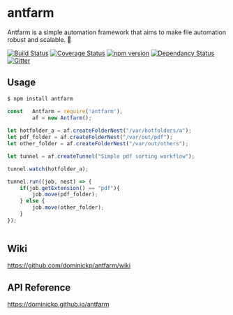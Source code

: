# antfarm

Antfarm is a simple automation framework that aims to make file automation robust and scalable. 🐜

[![Build Status](https://travis-ci.org/dominickp/antfarm.svg?branch=master)](https://travis-ci.org/dominickp/antfarm)
[![Coverage Status](https://coveralls.io/repos/github/dominickp/antfarm/badge.svg?branch=master)](https://coveralls.io/github/dominickp/antfarm?branch=master)
[![npm version](https://badge.fury.io/js/antfarm.svg)](https://badge.fury.io/js/antfarm)
[![Dependancy Status](https://david-dm.org/dominickp/antfarm.svg)](https://david-dm.org/dominickp/antfarm)
[![Gitter](https://badges.gitter.im/dominickp/antfarm.svg)](https://gitter.im/open-automation/Lobby)

## Usage

```sh
$ npm install antfarm
```

```js
const   Antfarm = require('antfarm'),
        af = new Antfarm();
   
let hotfolder_a = af.createFolderNest("/var/hotfolders/a");
let pdf_folder = af.createFolderNest("/var/out/pdf");
let other_folder = af.createFolderNest("/var/out/others");

let tunnel = af.createTunnel("Simple pdf sorting workflow");

tunnel.watch(hotfolder_a);

tunnel.run((job, nest) => {
    if(job.getExtension() == "pdf"){
        job.move(pdf_folder);
    } else {
        job.move(other_folder);
    }
});
    
```

## Wiki
https://github.com/dominickp/antfarm/wiki

## API Reference
https://dominickp.github.io/antfarm
